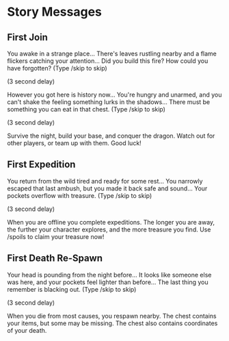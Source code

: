 # Story Messages

## First Join

You awake in a strange place...
There's leaves rustling nearby and a flame flickers catching your attention...
Did you build this fire? How could you have forgotten?
(Type /skip to skip)

(3 second delay)

However you got here is history now...
You're hungry and unarmed, and you can't shake the feeling something lurks in the shadows...
There must be something you can eat in that chest.
(Type /skip to skip)

(3 second delay)

Survive the night, build your base, and conquer the dragon.
Watch out for other players, or team up with them.
Good luck!

## First Expedition

You return from the wild tired and ready for some rest...
You narrowly escaped that last ambush, but you made it back safe and sound...
Your pockets overflow with treasure.
(Type /skip to skip)

(3 second delay)

When you are offline you complete expeditions.
The longer you are away, the further your character explores, and the more treasure you find.
Use /spoils to claim your treasure now!


## First Death Re-Spawn

Your head is pounding from the night before...
It looks like someone else was here, and your pockets feel lighter than before...
The last thing you remember is blacking out.
(Type /skip to skip)

(3 second delay)

When you die from most causes, you respawn nearby.
The chest contains your items, but some may be missing.
The chest also contains coordinates of your death.
